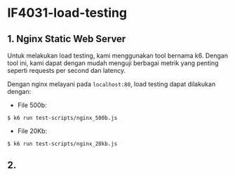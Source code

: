 # IF4031-load-testing

## 1. Nginx Static Web Server

Untuk melakukan load testing, kami menggunakan tool bernama k6. Dengan tool ini,
kami dapat dengan mudah menguji berbagai metrik yang penting seperti requests
per second dan latency. 

Dengan nginx melayani pada `localhost:80`, load testing dapat dilakukan dengan:

- File 500b:
```
$ k6 run test-scripts/nginx_500b.js
```

- File 20Kb:
```
$ k6 run test-scripts/nginx_20kb.js
```

## 2. 